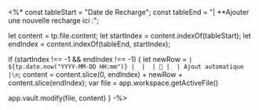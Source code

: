 <%*
const tableStart = "Date de Recharge";
const tableEnd = "| **Ajouter une nouvelle recharge ici :";

let content = tp.file.content;
let startIndex = content.indexOf(tableStart);
let endIndex = content.indexOf(tableEnd, startIndex);

if (startIndex !== -1 && endIndex !== -1) {
  let newRow = `| ${tp.date.now("YYYY-MM-DD HH:mm")} |  |  | 🔌 |  | Ajout automatique |\n`;
  content = content.slice(0, endIndex) + newRow + content.slice(endIndex);
  var file = app.workspace.getActiveFile()

  app.vault.modify(file, content)
}
-%>